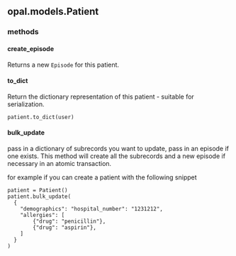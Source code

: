 ## opal.models.Patient

### methods

#### create_episode

Returns a new `Episode` for this patient.

#### to_dict

Return the dictionary representation of this patient - suitable for serialization.

    patient.to_dict(user)


#### bulk_update
pass in a dictionary of subrecords you want to update, pass in an episode if one exists.
This method will create all the subrecords and a new episode if necessary in an atomic
transaction.

for example if you can create a patient with the following snippet

    patient = Patient()
    patient.bulk_update(
      {
        "demographics": "hospital_number": "1231212",
        "allergies": [
            {"drug": "penicillin"},
            {"drug": "aspirin"},
        ]
      }
    )
